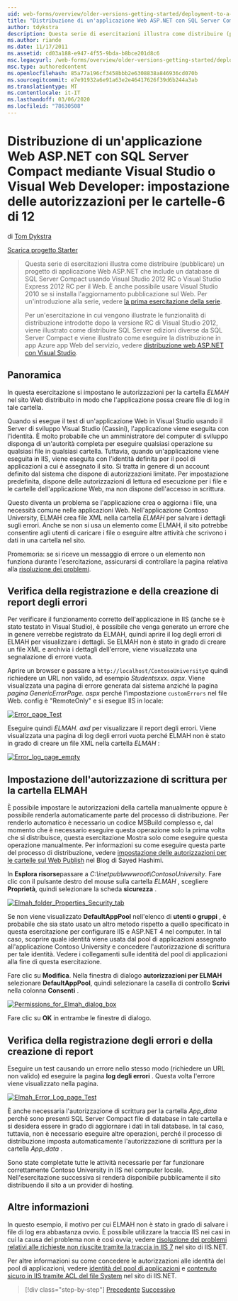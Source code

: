 ```yaml
---
uid: web-forms/overview/older-versions-getting-started/deployment-to-a-hosting-provider/deployment-to-a-hosting-provider-setting-folder-permissions-6-of-12
title: "Distribuzione di un'applicazione Web ASP.NET con SQL Server Compact mediante Visual Studio o Visual Web Developer: impostazione delle autorizzazioni per le cartelle-6 di 12 | Microsoft Docs"
author: tdykstra
description: Questa serie di esercitazioni illustra come distribuire (pubblicare) un progetto di applicazione Web ASP.NET che include un database di SQL Server Compact usando Visual Stu...
ms.author: riande
ms.date: 11/17/2011
ms.assetid: cd03a188-e947-4f55-9bda-b8bce201d8c6
msc.legacyurl: /web-forms/overview/older-versions-getting-started/deployment-to-a-hosting-provider/deployment-to-a-hosting-provider-setting-folder-permissions-6-of-12
msc.type: authoredcontent
ms.openlocfilehash: 85a77a196cf3458bbb2e6308838a846936cd070b
ms.sourcegitcommit: e7e91932a6e91a63e2e46417626f39d6b244a3ab
ms.translationtype: MT
ms.contentlocale: it-IT
ms.lasthandoff: 03/06/2020
ms.locfileid: "78630508"
---
```

# <a name="deploying-an-aspnet-web-application-with-sql-server-compact-using-visual-studio-or-visual-web-developer-setting-folder-permissions---6-of-12"></a>Distribuzione di un'applicazione Web ASP.NET con SQL Server Compact mediante Visual Studio o Visual Web Developer: impostazione delle autorizzazioni per le cartelle-6 di 12

di [Tom Dykstra](https://github.com/tdykstra)

[Scarica progetto Starter](https://code.msdn.microsoft.com/Deploying-an-ASPNET-Web-4e31366b)

> Questa serie di esercitazioni illustra come distribuire (pubblicare) un progetto di applicazione Web ASP.NET che include un database di SQL Server Compact usando Visual Studio 2012 RC o Visual Studio Express 2012 RC per il Web. È anche possibile usare Visual Studio 2010 se si installa l'aggiornamento pubblicazione sul Web. Per un'introduzione alla serie, vedere [la prima esercitazione della serie](deployment-to-a-hosting-provider-introduction-1-of-12.md).
> 
> Per un'esercitazione in cui vengono illustrate le funzionalità di distribuzione introdotte dopo la versione RC di Visual Studio 2012, viene illustrato come distribuire SQL Server edizioni diverse da SQL Server Compact e viene illustrato come eseguire la distribuzione in app Azure app Web del servizio, vedere [distribuzione web ASP.NET con Visual Studio](../../deployment/visual-studio-web-deployment/introduction.md).

## <a name="overview"></a>Panoramica

In questa esercitazione si impostano le autorizzazioni per la cartella *ELMAH* nel sito Web distribuito in modo che l'applicazione possa creare file di log in tale cartella.

Quando si esegue il test di un'applicazione Web in Visual Studio usando il Server di sviluppo Visual Studio (Cassini), l'applicazione viene eseguita con l'identità. È molto probabile che un amministratore del computer di sviluppo disponga di un'autorità completa per eseguire qualsiasi operazione su qualsiasi file in qualsiasi cartella. Tuttavia, quando un'applicazione viene eseguita in IIS, viene eseguita con l'identità definita per il pool di applicazioni a cui è assegnato il sito. Si tratta in genere di un account definito dal sistema che dispone di autorizzazioni limitate. Per impostazione predefinita, dispone delle autorizzazioni di lettura ed esecuzione per i file e le cartelle dell'applicazione Web, ma non dispone dell'accesso in scrittura.

Questo diventa un problema se l'applicazione crea o aggiorna i file, una necessità comune nelle applicazioni Web. Nell'applicazione Contoso University, ELMAH crea file XML nella cartella *ELMAH* per salvare i dettagli sugli errori. Anche se non si usa un elemento come ELMAH, il sito potrebbe consentire agli utenti di caricare i file o eseguire altre attività che scrivono i dati in una cartella nel sito.

Promemoria: se si riceve un messaggio di errore o un elemento non funziona durante l'esercitazione, assicurarsi di controllare la pagina relativa alla [risoluzione dei problemi](deployment-to-a-hosting-provider-creating-and-installing-deployment-packages-12-of-12.md).

## <a name="testing-error-logging-and-reporting"></a>Verifica della registrazione e della creazione di report degli errori

Per verificare il funzionamento corretto dell'applicazione in IIS (anche se è stato testato in Visual Studio), è possibile che venga generato un errore che in genere verrebbe registrato da ELMAH, quindi aprire il log degli errori di ELMAH per visualizzare i dettagli. Se ELMAH non è stato in grado di creare un file XML e archivia i dettagli dell'errore, viene visualizzata una segnalazione di errore vuota.

Aprire un browser e passare a `http://localhost/ContosoUniversity`e quindi richiedere un URL non valido, ad esempio *Studentsxxx. aspx*. Viene visualizzata una pagina di errore generata dal sistema anziché la pagina *pagina GenericErrorPage. aspx* perché l'impostazione `customErrors` nel file Web. config è "RemoteOnly" e si esegue IIS in locale:

[![Error_page_Test](deployment-to-a-hosting-provider-setting-folder-permissions-6-of-12/_static/image2.png)](deployment-to-a-hosting-provider-setting-folder-permissions-6-of-12/_static/image1.png)

Eseguire quindi *ELMAH. axd* per visualizzare il report degli errori. Viene visualizzata una pagina di log degli errori vuota perché ELMAH non è stato in grado di creare un file XML nella cartella *ELMAH* :

[![Error_log_page_empty](deployment-to-a-hosting-provider-setting-folder-permissions-6-of-12/_static/image4.png)](deployment-to-a-hosting-provider-setting-folder-permissions-6-of-12/_static/image3.png)

## <a name="setting-write-permission-on-the-elmah-folder"></a>Impostazione dell'autorizzazione di scrittura per la cartella ELMAH

È possibile impostare le autorizzazioni della cartella manualmente oppure è possibile renderla automaticamente parte del processo di distribuzione. Per renderlo automatico è necessario un codice MSBuild complesso e, dal momento che è necessario eseguire questa operazione solo la prima volta che si distribuisce, questa esercitazione Mostra solo come eseguire questa operazione manualmente. Per informazioni su come eseguire questa parte del processo di distribuzione, vedere [impostazione delle autorizzazioni per le cartelle sul Web Publish](http://sedodream.com/2011/11/08/SettingFolderPermissionsOnWebPublish.aspx) nel Blog di Sayed Hashimi.

In **Esplora risorse**passare a *C:\inetpub\wwwroot\ContosoUniversity*. Fare clic con il pulsante destro del mouse sulla cartella *ELMAH* , scegliere **Proprietà**, quindi selezionare la scheda **sicurezza** .

[![Elmah_folder_Properties_Security_tab](deployment-to-a-hosting-provider-setting-folder-permissions-6-of-12/_static/image6.png)](deployment-to-a-hosting-provider-setting-folder-permissions-6-of-12/_static/image5.png)

Se non viene visualizzato **DefaultAppPool** nell'elenco di **utenti o gruppi** , è probabile che sia stato usato un altro metodo rispetto a quello specificato in questa esercitazione per configurare IIS e ASP.NET 4 nel computer. In tal caso, scoprire quale identità viene usata dal pool di applicazioni assegnato all'applicazione Contoso University e concedere l'autorizzazione di scrittura per tale identità. Vedere i collegamenti sulle identità del pool di applicazioni alla fine di questa esercitazione.

Fare clic su **Modifica**. Nella finestra di dialogo **autorizzazioni per ELMAH** selezionare **DefaultAppPool**, quindi selezionare la casella di controllo **Scrivi** nella colonna **Consenti** .

[![Permissions_for_Elmah_dialog_box](deployment-to-a-hosting-provider-setting-folder-permissions-6-of-12/_static/image8.png)](deployment-to-a-hosting-provider-setting-folder-permissions-6-of-12/_static/image7.png)

Fare clic su **OK** in entrambe le finestre di dialogo.

## <a name="retesting-error-logging-and-reporting"></a>Verifica della registrazione degli errori e della creazione di report

Eseguire un test causando un errore nello stesso modo (richiedere un URL non valido) ed eseguire la pagina **log degli errori** . Questa volta l'errore viene visualizzato nella pagina.

[![Elmah_Error_Log_page_Test](deployment-to-a-hosting-provider-setting-folder-permissions-6-of-12/_static/image10.png)](deployment-to-a-hosting-provider-setting-folder-permissions-6-of-12/_static/image9.png)

È anche necessaria l'autorizzazione di scrittura per la cartella *App\_data* perché sono presenti SQL Server Compact file di database in tale cartella e si desidera essere in grado di aggiornare i dati in tali database. In tal caso, tuttavia, non è necessario eseguire altre operazioni, perché il processo di distribuzione imposta automaticamente l'autorizzazione di scrittura per la cartella *App\_data* .

Sono state completate tutte le attività necessarie per far funzionare correttamente Contoso University in IIS nel computer locale. Nell'esercitazione successiva si renderà disponibile pubblicamente il sito distribuendo il sito a un provider di hosting.

## <a name="more-information"></a>Altre informazioni

In questo esempio, il motivo per cui ELMAH non è stato in grado di salvare i file di log era abbastanza ovvio. È possibile utilizzare la traccia IIS nei casi in cui la causa del problema non è così ovvia; vedere [risoluzione dei problemi relativi alle richieste non riuscite tramite la traccia in IIS 7](https://www.iis.net/learn/troubleshoot/using-failed-request-tracing/troubleshooting-failed-requests-using-tracing-in-iis) nel sito di IIS.NET.

Per altre informazioni su come concedere le autorizzazioni alle identità del pool di applicazioni, vedere [identità del pool di applicazioni](https://www.iis.net/learn/manage/configuring-security/application-pool-identities) e [contenuto sicuro in IIS tramite ACL del file System](https://www.iis.net/learn/get-started/planning-for-security/secure-content-in-iis-through-file-system-acls) nel sito di IIS.NET.

> [!div class="step-by-step"]
> [Precedente](deployment-to-a-hosting-provider-deploying-to-iis-as-a-test-environment-5-of-12.md)
> [Successivo](deployment-to-a-hosting-provider-deploying-to-the-production-environment-7-of-12.md)
